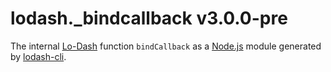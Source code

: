 # lodash._bindcallback v3.0.0-pre

The internal [Lo-Dash](https://lodash.com/) function `bindCallback` as a [Node.js](http://nodejs.org/) module generated by [lodash-cli](https://www.npmjs.com/package/lodash-cli).
